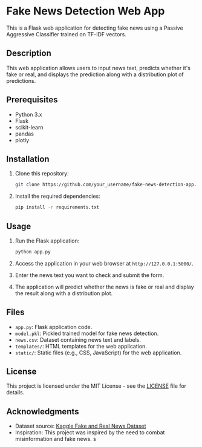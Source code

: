 # Fake News Detection Web App

This is a Flask web application for detecting fake news using a Passive Aggressive Classifier trained on TF-IDF vectors.

## Description

This web application allows users to input news text, predicts whether it's fake or real, and displays the prediction along with a distribution plot of predictions.

## Prerequisites

- Python 3.x
- Flask
- scikit-learn
- pandas
- plotly

## Installation

1. Clone this repository:

    ```bash
    git clone https://github.com/your_username/fake-news-detection-app.git
    ```

2. Install the required dependencies:

    ```bash
    pip install -r requirements.txt
    ```

## Usage

1. Run the Flask application:

    ```bash
    python app.py
    ```

2. Access the application in your web browser at `http://127.0.0.1:5000/`.

3. Enter the news text you want to check and submit the form.

4. The application will predict whether the news is fake or real and display the result along with a distribution plot.

## Files

- `app.py`: Flask application code.
- `model.pkl`: Pickled trained model for fake news detection.
- `news.csv`: Dataset containing news text and labels.
- `templates/`: HTML templates for the web application.
- `static/`: Static files (e.g., CSS, JavaScript) for the web application.

## License

This project is licensed under the MIT License - see the [LICENSE](LICENSE) file for details.

## Acknowledgments

- Dataset source: [Kaggle Fake and Real News Dataset](https://www.kaggle.com/clmentbisaillon/fake-and-real-news-dataset)
- Inspiration: This project was inspired by the need to combat misinformation and fake news.
s